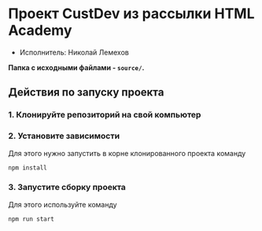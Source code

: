 # Проект CustDev из рассылки HTML Academy

* Исполнитель: Николай Лемехов

**Папка с исходными файлами - `source/`.**

## Действия по запуску проекта

### 1. Клонируйте репозиторий на свой компьютер
### 2. Установите зависимости
Для этого нужно запустить в корне клонированного проекта команду
```
npm install
```
### 3. Запустите сборку проекта
Для этого используйте команду
```
npm run start
```
